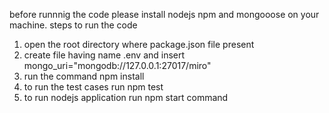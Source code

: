 
before runnnig the code please install nodejs npm and mongooose on your machine.
steps to run the code

1. open the root directory where package.json file present 
2. create file having name .env and insert mongo_uri="mongodb://127.0.0.1:27017/miro"
2. run the command npm install
3. to run the test cases run npm test
4. to run nodejs application run npm start command
